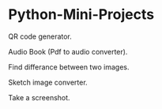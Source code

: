 # Python-Mini-Projects

QR code generator. 

Audio Book (Pdf to audio converter).

Find differance between two images.

Sketch image converter.

Take a screenshot.
